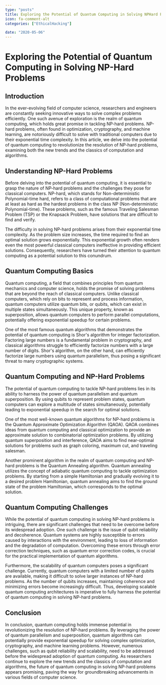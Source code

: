 ```yaml
---
type: "posts"
title: Exploring the Potential of Quantum Computing in Solving NPHard Problems
icon: fa-comment-alt
categories: ["EthicalHacking"]

date: "2020-05-06"
---
```




# Exploring the Potential of Quantum Computing in Solving NP-Hard Problems

## Introduction

In the ever-evolving field of computer science, researchers and engineers are constantly seeking innovative ways to solve complex problems efficiently. One such avenue of exploration is the realm of quantum computing, which holds great promise in tackling NP-hard problems. NP-hard problems, often found in optimization, cryptography, and machine learning, are notoriously difficult to solve with traditional computers due to their exponential time complexity. In this article, we delve into the potential of quantum computing to revolutionize the resolution of NP-hard problems, examining both the new trends and the classics of computation and algorithms.

## Understanding NP-Hard Problems

Before delving into the potential of quantum computing, it is essential to grasp the nature of NP-hard problems and the challenges they pose for classical computers. NP-hard, which stands for Non-deterministic Polynomial-time hard, refers to a class of computational problems that are at least as hard as the hardest problems in the class NP (Non-deterministic Polynomial-time). These problems, such as the famous Traveling Salesman Problem (TSP) or the Knapsack Problem, have solutions that are difficult to find and verify.

The difficulty in solving NP-hard problems arises from their exponential time complexity. As the problem size increases, the time required to find an optimal solution grows exponentially. This exponential growth often renders even the most powerful classical computers ineffective in providing efficient solutions. Consequently, researchers have turned their attention to quantum computing as a potential solution to this conundrum.

## Quantum Computing Basics

Quantum computing, a field that combines principles from quantum mechanics and computer science, holds the promise of solving problems that are beyond the reach of classical computers. Unlike classical computers, which rely on bits to represent and process information, quantum computers utilize quantum bits, or qubits, which can exist in multiple states simultaneously. This unique property, known as superposition, allows quantum computers to perform parallel computations, potentially offering exponential speedup for certain problems.

One of the most famous quantum algorithms that demonstrates the potential of quantum computing is Shor's algorithm for integer factorization. Factoring large numbers is a fundamental problem in cryptography, and classical algorithms struggle to efficiently factorize numbers with a large number of digits. Shor's algorithm, on the other hand, can efficiently factorize large numbers using quantum parallelism, thus posing a significant threat to many cryptographic systems.

## Quantum Computing and NP-Hard Problems

The potential of quantum computing to tackle NP-hard problems lies in its ability to harness the power of quantum parallelism and quantum superposition. By using qubits to represent problem states, quantum computers can explore a multitude of states simultaneously, potentially leading to exponential speedup in the search for optimal solutions.

One of the most well-known quantum algorithms for NP-hard problems is the Quantum Approximate Optimization Algorithm (QAOA). QAOA combines ideas from quantum computing and classical optimization to provide an approximate solution to combinatorial optimization problems. By utilizing quantum superposition and interference, QAOA aims to find near-optimal solutions for problems such as graph coloring, maximum cut, and traveling salesman.

Another prominent algorithm in the realm of quantum computing and NP-hard problems is the Quantum Annealing algorithm. Quantum annealing utilizes the concept of adiabatic quantum computing to tackle optimization problems. By starting from a simple Hamiltonian and gradually evolving it to a desired problem Hamiltonian, quantum annealing aims to find the ground state of the problem Hamiltonian, which corresponds to the optimal solution.

## Quantum Computing Challenges

While the potential of quantum computing in solving NP-hard problems is intriguing, there are significant challenges that need to be overcome before its widespread adoption. One such challenge is the issue of qubit reliability and decoherence. Quantum systems are highly susceptible to errors caused by interactions with the environment, leading to loss of information and the degradation of computation. Overcoming these errors through error correction techniques, such as quantum error correction codes, is crucial for the practical implementation of quantum algorithms.

Furthermore, the scalability of quantum computers poses a significant challenge. Currently, quantum computers with a limited number of qubits are available, making it difficult to solve larger instances of NP-hard problems. As the number of qubits increases, maintaining coherence and minimizing errors become increasingly difficult. Thus, developing scalable quantum computing architectures is imperative to fully harness the potential of quantum computing in solving NP-hard problems.

## Conclusion

In conclusion, quantum computing holds immense potential in revolutionizing the resolution of NP-hard problems. By leveraging the power of quantum parallelism and superposition, quantum algorithms can potentially provide exponential speedup for solving complex optimization, cryptography, and machine learning problems. However, numerous challenges, such as qubit reliability and scalability, need to be addressed before the widespread adoption of quantum computing. As researchers continue to explore the new trends and the classics of computation and algorithms, the future of quantum computing in solving NP-hard problems appears promising, paving the way for groundbreaking advancements in various fields of computer science.